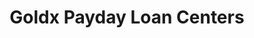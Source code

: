 ---
title: Goldx Payday Loan Centers
slug: goldx-payday-loan-centers
updated-on: '2024-05-30T13:44:31.749Z'
created-on: '2024-05-30T13:41:46.671Z'
published-on: '2024-05-30T13:54:32.469Z'
f_city-state-2:
- cms/city/hawthorne-ca.md
- cms/city/inglewood-ca.md
- cms/city/torrance-ca.md
- cms/city/riverside-ca.md
- cms/city/pasadena-ca.md
- cms/city/long-beach-ca.md
- cms/city/van-nuys-ca.md
f_locations:
- cms/payday-loan/goldx-payday-loan-centers-19079.md
- cms/payday-loan/goldx-payday-loan-centers-19080.md
- cms/payday-loan/goldx-payday-loan-centers-19081.md
- cms/payday-loan/goldx-payday-loan-centers-19082.md
- cms/payday-loan/goldx-payday-loan-centers-19083.md
- cms/payday-loan/goldx-payday-loan-centers-19084.md
- cms/payday-loan/goldx-payday-loan-centers-19085.md
f_states:
- cms/state/california.md
layout: '[company].html'
tags: company
---